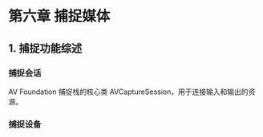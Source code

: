 # 第六章 捕捉媒体

## 1. 捕捉功能综述

### 捕捉会话

AV Foundation 捕捉栈的核心类 AVCaptureSession，用于连接输入和输出的资源。

### 捕捉设备

